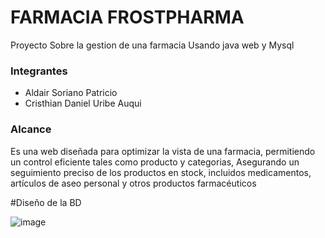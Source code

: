 # FARMACIA FROSTPHARMA
 Proyecto Sobre la gestion de una farmacia Usando java web y Mysql

 ### Integrantes
 - Aldair Soriano Patricio
 - Cristhian Daniel Uribe Auqui

 ### Alcance
 Es una web diseñada para optimizar la vista de una farmacia, permitiendo un control eficiente tales como producto y categorias,
 Asegurando un seguimiento preciso de los productos en stock, incluidos medicamentos, artículos de aseo personal y otros productos farmacéuticos
 
#Diseño de la BD

![image](https://github.com/user-attachments/assets/34d79d51-7a62-4a5f-a91b-c1209f1a6dba)



